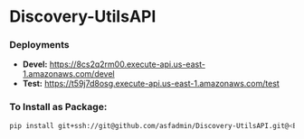 # Discovery-UtilsAPI

### Deployments

- **Devel:** https://8cs2q2rm00.execute-api.us-east-1.amazonaws.com/devel
- **Test:** https://t59j7d8osg.execute-api.us-east-1.amazonaws.com/test

### To Install as Package:
```bash
pip install git+ssh://git@github.com/asfadmin/Discovery-UtilsAPI.git@<BRANCH_NAME> --upgrade
```